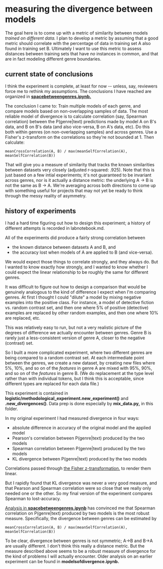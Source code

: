 measuring the divergence between models
=====================================

The goal here is to come up with a metric of similarity between models *trained on different data.* I plan to develop a metric by assuming that a good metric should correlate with the percentage of data in training set A also found in training set B. Ultimately I want to use this metric to assess distances between training sets that have *no* instances in common, and that are in fact modeling different genre boundaries.

current state of conclusions
----------------------------
I think the experiment is complete, at least for now -- unless, say, reviewers force me to rethink my assumptions. The conclusions I have reached are organized in [**spacebetweengenres.ipynb.**](https://github.com/tedunderwood/measureperspective/blob/master/measuredivergence/spacebetweengenres.ipynb)

The conclusion I came to: Train multiple models of each genre, and compare models based on non-overlapping samples of data. The most reliable model of divergence is to calculate correlation (say, Spearman correlation) between the P(genre|text) predictions made by model A on B's data, and B on B's data (and also vice-versa, B on A's data, etc). Do this both within genres (on non-overlapping samples) and across genres. Use a Fisher's z-transform on the correlations so they're not bounded at 1. Then calculate:

    meanCrossCorrelation(A, B) / max(meanSelfCorrelation(A), meanSelfCorrelation(B))

That will give you a measure of similarity that tracks the known similarities between datasets very closely (adjusted r-squared: .925). Note that this is just based on a few intial experiments; it's not guaranteed to be invariant across genres, nor is it actually a distance metric: the underlying A -> B is not the same as B -> A. We're averaging across both directions to come up with something useful for projects that may not yet be ready to think through the messy reality of asymmetry.

history of experiments
----------------------

I had a hard time figuring out how to design this experiment; a history of different attempts is recorded in labnotebook.md.

All of the experiments did produce a fairly strong correlation between 

* the known distance between datasets A and B, and 
* the accuracy lost when models of A are applied to B (and vice-versa). 

We would expect those things to correlate strongly, and they always do. But I wanted to know exactly how strongly, and I wanted to know whether I could expect the linear relationship to be roughly the same for different genres.

It was difficult to figure out how to design a comparison that would be genuinely analogous to the kind of difference I expect when I'm comparing genres. At first I thought I could "dilute" a model by mixing negative examples into the positive class. For instance, a model of detective fiction vs. random contrast set, and then one where 5% of positive (detective) examples are replaced by other random examples, and then one where 10% are replaced, etc.

This was relatively easy to run, but not a very realistic picture of the degrees of difference we actually encounter between genres. Genre B is rarely just a less-consistent version of genre A, closer to the negative (contrast) set.

So I built a more complicated experiment, where two different genres are being compared to a random contrast set. At each intermediate point between the genres, we create a new dataset, by creating new files where 5%, 10%, and so on of the *features* in genre A are mixed with 95%, 90%, and so on of the *features* in genre B. (We do replacement at the type level rather than with individual tokens, but I think this is acceptable, since different types are replaced for each data file.)

This experiment is contained in **logistic/methodological_experiment.new_experiment()** and **.new_divergences()**. Data prep is done especially by **mix_data.py,** in this folder.

In my original experiment I had measured divergence in four ways:

* absolute difference in accuracy of the original model and the applied model
* Pearson's correlation between P(genre|text) produced by the two models
* Spearman correlation between P(genre|text) produced by the two models
* KL divergence between P(genre|text) produced by the two models

Correlations passed through [the Fisher z-transformation.](https://en.wikipedia.org/wiki/Fisher_transformation) to render them linear.

But I rapidly found that KL divergence was never a very good measure, and that Pearson and Spearman correlation were so close that we really only needed one or the other. So my final version of the experiment compares Spearman to lost-accuracy.

[Analysis in **spacebetweengenres.ipynb**](https://github.com/tedunderwood/measureperspective/blob/master/measuredivergence/spacebetweengenres.ipynb) has convinced me that Spearman correlation on P(genre|text) produced by two models is the most robust measure. Specifically, the divergence between genres can be estimated by

    meanCrossCorrelation(A, B) / max(meanSelfCorrelation(A), meanSelfCorrelation(B))

To be clear, divergence between genres is not symmetric; A->B and B->A are usually different. I don't think this really a distance metric. But the measure described above seems to be a robust measure of divergence for the kind of problems I will actually encounter. Older analysis on an earlier experiment can be found in **modelsofdivergence.ipynb.**